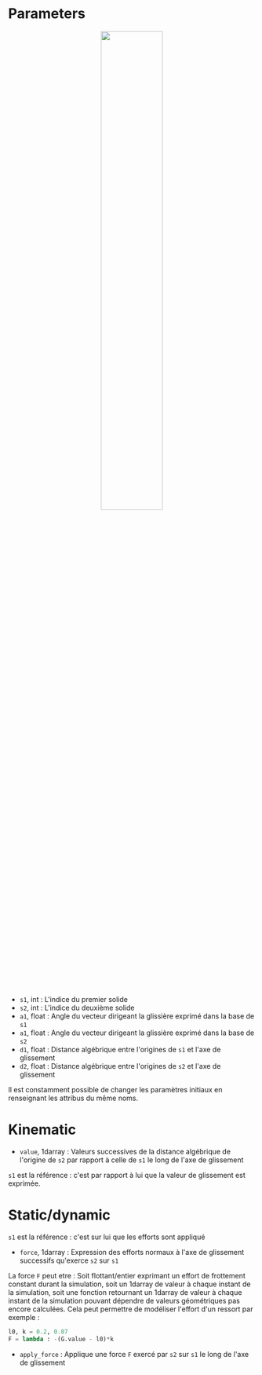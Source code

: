# Parameters

<p align="center" width="100%">
    <img width="50%" src="https://user-images.githubusercontent.com/93446869/179978913-dd33a160-27e6-4ca3-9354-337dbd5a6827.svg">
</p>

- `s1`, int : L'indice du premier solide
- `s2`, int : L'indice du deuxième solide
- `a1`, float : Angle du vecteur dirigeant la glissière exprimé dans la base de `s1`
- `a1`, float : Angle du vecteur dirigeant la glissière exprimé dans la base de `s2`
- `d1`, float : Distance algébrique entre l'origines de `s1` et l'axe de glissement
- `d2`, float : Distance algébrique entre l'origines de `s2` et l'axe de glissement

Il est constamment possible de changer les paramètres initiaux en renseignant les attribus du même noms.

# Kinematic

- `value`, 1darray : Valeurs successives de la distance algébrique de l'origine de `s2` par rapport à celle de `s1` le long de l'axe de glissement

`s1` est la référence : c'est par rapport à lui que la valeur de glissement est exprimée.

# Static/dynamic

`s1` est la référence : c'est sur lui que les efforts sont appliqué

- `force`, 1darray : Expression des efforts normaux à l'axe de glissement successifs qu'exerce `s2` sur `s1`

La force `F` peut etre : Soit flottant/entier exprimant un effort de frottement constant durant la simulation, soit un 1darray de valeur à chaque instant de la simulation, soit une fonction retournant un 1darray de valeur à chaque instant de la simulation pouvant dépendre de valeurs géométriques pas encore calculées. Cela peut permettre de modéliser l'effort d'un ressort par exemple : 

```python
l0, k = 0.2, 0.07
F = lambda : -(G.value - l0)*k
```

- `apply_force` : Applique une force `F` exercé par `s2` sur `s1` le long de l'axe de glissement
